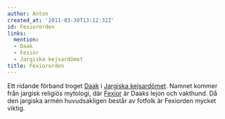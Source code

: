 ```yaml
---
author: Anton
created_at: '2011-03-30T13:12:32Z'
id: Fexiororden
links:
  mention:
  - Daak
  - Fexior
  - Jargiska kejsardömet
title: Fexiororden
---
```


Ett ridande förband troget [Daak] i [Jargiska kejsardömet]. Namnet kommer från jargisk religiös
mytologi, där [Fexior] är Daaks lejon och vakthund. Då den jargiska armén huvudsakligen består av
fotfolk är Fexiorden mycket viktig.

  [Daak]: Daak
  [Jargiska kejsardömet]: Jargiska_kejsardömet
  [Fexior]: Fexior

